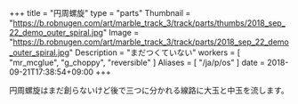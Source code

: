 +++
title = "円周螺旋"
type = "parts"
Thumbnail = "https://b.robnugen.com/art/marble_track_3/track/parts/thumbs/2018_sep_22_demo_outer_spiral.jpg"
Image = "https://b.robnugen.com/art/marble_track_3/track/parts/2018_sep_22_demo_outer_spiral.jpg"
Description = "まだつくていない"
workers = [
    "mr_mcglue",
    "g_choppy",
    "reversible"
]
Aliases = [
  "/ja/p/os"
]
date = 2018-09-21T17:38:54+09:00
+++

円周螺旋はまだ創らないけど後で三つに分かれる線路に大玉と中玉を流します。
